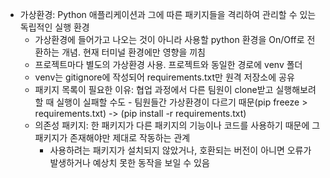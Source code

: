 - 가상환경: Python 애플리케이션과 그에 따른 패키지들을 격리하여 관리할 수 있는 독립적인 실행 환경
    - 가상환경에 들어가고 나오는 것이 아니라 사용할 python 환경을 On/Off로 전환하는 개념. 현재 터미널 환경에만 영향을 끼침
    - 프로젝트마다 별도의 가상환경 사용. 프로젝트와 동일한 경로에 venv 폴더
    - venv는 gitignore에 작성되어 requirements.txt만 원격 저장소에 공유
    - 패키지 목록이 필요한 이유: 협업 과정에서 다른 팀원이 clone받고 실행해보려할 때 실행이 실패할 수도 - 팀원들간 가상환경이 다르기 때문(pip freeze > requirements.txt) -> (pip install -r requirements.txt)
    - 의존성 패키지: 한 패키지가 다른 패키지의 기능이나 코드를 사용하기 때문에 그 패키지가 존재해야만 제대로 작동하는 관계
        - 사용하려는 패키지가 설치되지 않았거나, 호환되는 버전이 아니면 오류가 발생하거나 예상치 못한 동작을 보일 수 있음